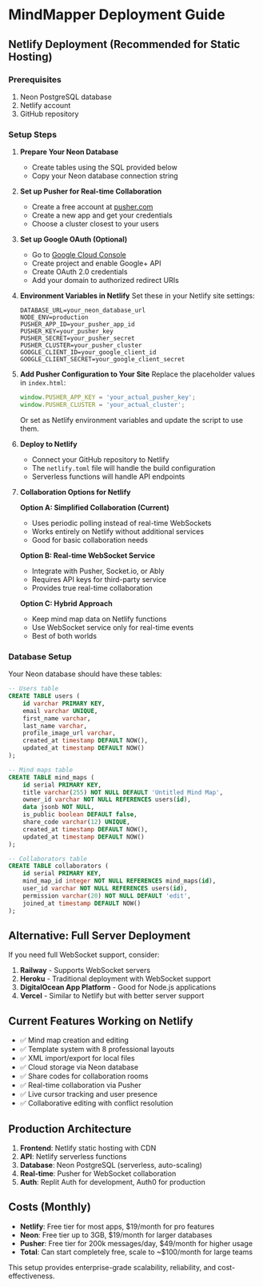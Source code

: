 # MindMapper Deployment Guide

## Netlify Deployment (Recommended for Static Hosting)

### Prerequisites
1. Neon PostgreSQL database
2. Netlify account
3. GitHub repository

### Setup Steps

1. **Prepare Your Neon Database**
   - Create tables using the SQL provided below
   - Copy your Neon database connection string

2. **Set up Pusher for Real-time Collaboration**
   - Create a free account at [pusher.com](https://pusher.com)
   - Create a new app and get your credentials
   - Choose a cluster closest to your users

3. **Set up Google OAuth (Optional)**
   - Go to [Google Cloud Console](https://console.cloud.google.com)
   - Create project and enable Google+ API
   - Create OAuth 2.0 credentials
   - Add your domain to authorized redirect URIs

4. **Environment Variables in Netlify**
   Set these in your Netlify site settings:
   ```
   DATABASE_URL=your_neon_database_url
   NODE_ENV=production
   PUSHER_APP_ID=your_pusher_app_id
   PUSHER_KEY=your_pusher_key
   PUSHER_SECRET=your_pusher_secret
   PUSHER_CLUSTER=your_pusher_cluster
   GOOGLE_CLIENT_ID=your_google_client_id
   GOOGLE_CLIENT_SECRET=your_google_client_secret
   ```

5. **Add Pusher Configuration to Your Site**
   Replace the placeholder values in `index.html`:
   ```javascript
   window.PUSHER_APP_KEY = 'your_actual_pusher_key';
   window.PUSHER_CLUSTER = 'your_actual_cluster';
   ```
   
   Or set as Netlify environment variables and update the script to use them.

2. **Deploy to Netlify**
   - Connect your GitHub repository to Netlify
   - The `netlify.toml` file will handle the build configuration
   - Serverless functions will handle API endpoints

3. **Collaboration Options for Netlify**

   **Option A: Simplified Collaboration (Current)**
   - Uses periodic polling instead of real-time WebSockets
   - Works entirely on Netlify without additional services
   - Good for basic collaboration needs

   **Option B: Real-time WebSocket Service**
   - Integrate with Pusher, Socket.io, or Ably
   - Requires API keys for third-party service
   - Provides true real-time collaboration

   **Option C: Hybrid Approach**
   - Keep mind map data on Netlify functions
   - Use WebSocket service only for real-time events
   - Best of both worlds

### Database Setup
Your Neon database should have these tables:
```sql
-- Users table
CREATE TABLE users (
    id varchar PRIMARY KEY,
    email varchar UNIQUE,
    first_name varchar,
    last_name varchar,
    profile_image_url varchar,
    created_at timestamp DEFAULT NOW(),
    updated_at timestamp DEFAULT NOW()
);

-- Mind maps table
CREATE TABLE mind_maps (
    id serial PRIMARY KEY,
    title varchar(255) NOT NULL DEFAULT 'Untitled Mind Map',
    owner_id varchar NOT NULL REFERENCES users(id),
    data jsonb NOT NULL,
    is_public boolean DEFAULT false,
    share_code varchar(12) UNIQUE,
    created_at timestamp DEFAULT NOW(),
    updated_at timestamp DEFAULT NOW()
);

-- Collaborators table
CREATE TABLE collaborators (
    id serial PRIMARY KEY,
    mind_map_id integer NOT NULL REFERENCES mind_maps(id),
    user_id varchar NOT NULL REFERENCES users(id),
    permission varchar(20) NOT NULL DEFAULT 'edit',
    joined_at timestamp DEFAULT NOW()
);
```

## Alternative: Full Server Deployment

If you need full WebSocket support, consider:

1. **Railway** - Supports WebSocket servers
2. **Heroku** - Traditional deployment with WebSocket support
3. **DigitalOcean App Platform** - Good for Node.js applications
4. **Vercel** - Similar to Netlify but with better server support

## Current Features Working on Netlify
- ✅ Mind map creation and editing
- ✅ Template system with 8 professional layouts
- ✅ XML import/export for local files
- ✅ Cloud storage via Neon database
- ✅ Share codes for collaboration rooms
- ✅ Real-time collaboration via Pusher
- ✅ Live cursor tracking and user presence
- ✅ Collaborative editing with conflict resolution

## Production Architecture

1. **Frontend**: Netlify static hosting with CDN
2. **API**: Netlify serverless functions
3. **Database**: Neon PostgreSQL (serverless, auto-scaling)
4. **Real-time**: Pusher for WebSocket collaboration
5. **Auth**: Replit Auth for development, Auth0 for production

## Costs (Monthly)
- **Netlify**: Free tier for most apps, $19/month for pro features
- **Neon**: Free tier up to 3GB, $19/month for larger databases
- **Pusher**: Free tier for 200k messages/day, $49/month for higher usage
- **Total**: Can start completely free, scale to ~$100/month for large teams

This setup provides enterprise-grade scalability, reliability, and cost-effectiveness.